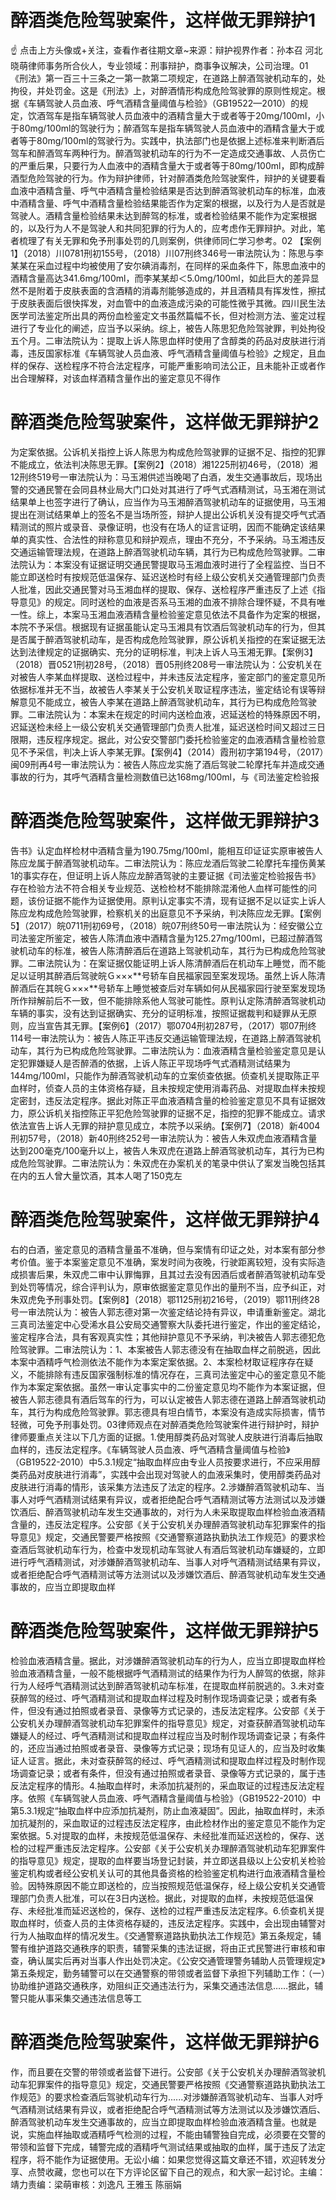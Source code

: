 # 醉酒类危险驾驶案件，这样做无罪辩护1

☝ 点击上方头像或+关注，查看作者往期文章~来源：辩护视界作者：孙本召 河北晓萌律师事务所合伙人，专业领域：刑事辩护，商事争议解决，公司治理。01《刑法》第一百三十三条之一第一款第二项规定，在道路上醉酒驾驶机动车的，处拘役，并处罚金。这是《刑法》上，对醉酒情形构成危险驾驶罪的原则性规定。根据《车辆驾驶人员血液、呼气酒精含量阈值与检验》（GB19522—2010）的规定，饮酒驾车是指车辆驾驶人员血液中的酒精含量大于或者等于20mg/100ml，小于80mg/100ml的驾驶行为；醉酒驾车是指车辆驾驶人员血液中的酒精含量大于或者等于80mg/100ml的驾驶行为。实践中，执法部门也是依据上述标准来判断酒后驾车和醉酒驾车两种行为。醉酒驾驶机动车的行为不一定造成交通事故、人员伤亡的严重后果，只要行为人血液中的酒精含量大于或者等于80mg/100ml，即构成醉酒型危险驾驶的行为。作为辩护律师，针对醉酒类危险驾驶案件，辩护的关键要看血液中酒精含量、呼气中酒精含量检验结果是否达到醉酒驾驶机动车的标准，血液中酒精含量、呼气中酒精含量检验结果能否作为定案的根据，以及行为人是否就是驾驶人。酒精含量检验结果未达到醉驾的标准，或者检验结果不能作为定案根据的，以及行为人不是驾驶人和共同犯罪的行为人的，应考虑作无罪辩护。对此，笔者梳理了有关无罪和免予刑事处罚的几则案例，供律师同仁学习参考。02 【案例1】（2018）川0781刑初155号，（2018）川07刑终346号一审法院认为：陈思与李某某在采血过程中均被使用了安尔碘消毒剂，在同样的采血条件下，陈思血液中的酒精含量高达341.6mg/100ml，而李某某却＜5.0mg/100ml，如此巨大的差异显然不是附着于皮肤表面的含酒精的消毒剂能够造成的，并且酒精具有挥发性，擦拭于皮肤表面后很快挥发，对血管中的血液造成污染的可能性微乎其微。四川民生法医学司法鉴定所出具的两份血检鉴定文书虽然篇幅不长，但对检测方法、鉴定过程进行了专业化的阐述，应当予以采纳。综上，被告人陈思犯危险驾驶罪，判处拘役五个月。二审法院认为：提取上诉人陈思血样时使用了含醇类的药品对皮肤进行消毒，违反国家标准《车辆驾驶人员血液、呼气酒精含量阈值与检验》之规定，且血样的保存、送检程序不符合法定程序，可能严重影响司法公正，且未能补正或者作出合理解释，对该血样酒精含量作出的鉴定意见不得作

# 醉酒类危险驾驶案件，这样做无罪辩护2

为定案依据。公诉机关指控上诉人陈思为构成危险驾驶罪的证据不足、指控的犯罪不能成立，依法判决陈思无罪。【案例2】（2018）湘1225刑初46号，（2018）湘12刑终519号一审法院认为：马玉湘供述当晚喝了白酒，发生交通事故后，现场出警的交通民警在会同县林业局大门口处对其进行了呼气式酒精测试，马玉湘在测试结果单上也签字进行了确认，应当作为马玉湘醉酒驾驶机动车的证据使用，马玉湘提出在测试结果单上的签名不是当场所签，辩护人提出公诉机关没有提交呼气式酒精测试的照片或录音、录像证明，也没有在场人的证言证明，因而不能确定该结果单的真实性、合法性的辩称意见和辩护观点，理由不充分，不予采纳。马玉湘违反交通运输管理法规，在道路上醉酒驾驶机动车辆，其行为已构成危险驾驶罪。二审法院认为：本案没有证据证明交通民警提取马玉湘血液时进行了全程监控、当日不能立即送检时有按规范低温保存、延迟送检时有经上级公安机关交通管理部门负责人批准，因此交通民警对马玉湘血样的提取、保存、送检程序严重违反了上述《指导意见》的规定。同时送检的血液是否系马玉湘的血液不排除合理怀疑，不具有唯一性。综上，本案马玉湘血液酒精含量检验鉴定意见依法不具备作为定案的根据，本院不予采信。根据现有证据虽能认定马玉湘具有饮酒后驾驶机动车的行为，但其是否属于醉酒驾驶机动车，是否构成危险驾驶罪，原公诉机关指控的在案证据无法达到法律规定的证据确实、充分的证明标准，判决上诉人马玉湘无罪。【案例3】（2018）晋0521刑初28号，（2018）晋05刑终208号一审法院认为：公安机关在对被告人李某血样提取、送检过程中，并未违反法定程序，鉴定部门的鉴定意见所依据标准并无不当，故被告人李某关于公安机关取证程序违法，鉴定结论有误等辩解意见不能成立，被告人李某在道路上醉酒驾驶机动车，其行为已构成危险驾驶罪。二审法院认为：本案未在规定的时间内送检血液，迟延送检的特殊原因不明，迟延送检未经上一级公安机关交通管理部门负责人批准，延迟送检时间又超过三日限期，违反程序规定。据此，对公安交警部门委托检验鉴定的血液酒精含量检验意见不予采信，判决上诉人李某无罪。【案例4】（2014）霞刑初字第194号，（2017）闽09刑再4号一审法院认为：被告人陈应龙实施了酒后驾驶二轮摩托车并造成交通事故的行为，其呼气酒精含量检测数值已达168mg/100ml，与《司法鉴定检验报

# 醉酒类危险驾驶案件，这样做无罪辩护3

告书》认定血样检材中酒精含量为190.75mg/100ml，能相互印证证实原审被告人陈应龙属于醉酒驾驶机动车。二审法院认为：陈应龙酒后驾驶二轮摩托车撞伤黄某1的事实存在，但证明上诉人陈应龙醉酒驾驶的主要证据《司法鉴定检验报告书》存在检验方法不符合相关专业规范、送检检材不能排除混淆他人血样可能性的问题，该份证据不能作为证据使用。原判认定事实不清，现有证据不足以证实上诉人陈应龙构成危险驾驶罪，检察机关的出庭意见不予采纳，判决陈应龙无罪。【案例5】（2017）皖0711刑初69号，（2018）皖07刑终50号一审法院认为：经安徽公立司法鉴定所鉴定，被告人陈清血液中酒精含量为125.27mg/100ml，已超过醉酒驾驶机动车的标准，被告人陈清醉酒后在道路上驾驶机动车，其行为已构成危险驾驶罪。二审法院认为：在案证据仅能证明上诉人陈清醉酒后在机动车上睡觉，而不能足以证明其醉酒后驾驶皖Ｇ×××**号轿车自民福家园至案发现场。虽然上诉人陈清醉酒后在其皖Ｇ×××**号轿车上睡觉被查后对车辆如何从民福家园行驶至案发现场所作辩解前后不一致，但不能排除系他人驾驶可能性。原判认定陈清醉酒驾驶机动车辆的事实，没有达到证据确实、充分的证明标准，按照证据裁判和疑罪从无原则，应当宣告其无罪。【案例6】（2017）鄂0704刑初287号，（2017）鄂07刑终114号一审法院认为：被告人陈正平违反交通运输管理法规，在道路上醉酒驾驶机动车，其行为已构成危险驾驶罪。二审法院认为：血液酒精含量检验鉴定意见是认定犯罪嫌疑人是否醉酒的依据，上诉人陈正平现场呼气式酒精测试结果为144mg/100ml，只能作为醉酒驾驶机动车的立案侦查依据。侦查机关提取陈正平血样时，侦查人员的主体资格存疑，且未按规定使用消毒药品、对提取血样未按规定密封，违反法定程序。据此对陈正平血液酒精含量的检验鉴定意见不具有证据效力，原公诉机关指控陈正平犯危险驾驶罪的证据不足，指控的犯罪不能成立。请求依法宣告上诉人无罪的辩护意见成立，本院予以采纳。【案例7】（2018）新4004刑初57号，（2018）新40刑终252号一审法院认为：被告人朱双虎血液酒精含量达到200毫克/100毫升以上，被告人朱双虎在道路上醉酒驾驶机动车，其行为已构成危险驾驶罪。二审法院认为：朱双虎在办案机关的笔录中供认了案发当晚包括其在内的五人曾大量饮酒，其本人喝了150克左

# 醉酒类危险驾驶案件，这样做无罪辩护4

右的白酒，鉴定意见的酒精含量虽不准确，但与案情有印证之处，对本案有部分参考价值。鉴于本案鉴定意见不准确，案发时间为夜晚，行驶距离较短，没有实际造成损害后果，朱双虎二审中认罪悔罪，且其过去没有因酒后或者醉酒驾驶机动车受到处罚等情况，综合评判认为，原审依据鉴定意见作出的量刑不当，应予纠正，对朱双虎免予刑事处罚。【案例8】（2018）鄂1125刑初216号，（2019）鄂11刑终28号一审法院认为：被告人郭志德对第一次鉴定结论持有异议，申请重新鉴定。湖北三真司法鉴定中心受浠水县公安局交通警察大队委托进行鉴定，作出的鉴定结论，鉴定程序合法，具有客观真实性；其他辩护意见不予采纳，判决被告人郭志德犯危险驾驶罪。二审法院认为：1、本案被告人郭志德没有在抽取血样之前脱逃，因此本案中酒精呼气检测依法不能作为本案定案依据。2、本案检材取证程序存在疑义，不能排除有违反国家强制标准的情况存在，三真司法鉴定中心的鉴定意见不能作为本案定案依据。虽然一审认定事实中的二份鉴定意见均不能作为本案证据，但被告人郭志德具有酒后驾车的行为，可以认定被告人郭志德在道路上醉酒驾驶机动车，其行为构成危险驾驶罪。郭志德具有坦白情节，本案没有造成实际损害，情节轻微，可免予刑事处罚。03律师观点在对醉酒类危险驾驶案件进行辩护时，辩护律师要重点关注以下几方面的证据。1.使用醇类药品对驾驶人皮肤进行消毒后抽取血样的，违反法定程序。《车辆驾驶人员血液、呼气酒精含量阈值与检验》（GB19522-2010）中5.3.1规定“抽取血样应由专业人员按要求进行，不应采用醇类药品对皮肤进行消毒”，实践中会出现对驾驶人的血液采集时，使用醇类药品对皮肤进行消毒的情形，该采集方法违反了法定的程序。2.涉嫌醉酒驾驶机动车、当事人对呼气酒精测试结果有异议，或者拒绝配合呼气酒精测试等方法测试以及涉嫌饮酒后、醉酒驾驶机动车发生交通事故的，对行为人未采取提取血样检验血液酒精含量的，违反法定程序。公安部《关于公安机关办理醉酒驾驶机动车犯罪案件的指导意见》规定，交通民警要严格按照《交通警察道路执勤执法工作规范》的要求检查酒后驾驶机动车行为，检查中发现机动车驾驶人有酒后驾驶机动车嫌疑的，立即进行呼气酒精测试，对涉嫌醉酒驾驶机动车、当事人对呼气酒精测试结果有异议，或者拒绝配合呼气酒精测试等方法测试以及涉嫌饮酒后、醉酒驾驶机动车发生交通事故的，应当立即提取血样

# 醉酒类危险驾驶案件，这样做无罪辩护5

检验血液酒精含量。据此，对涉嫌醉酒驾驶机动车的行为人，应当立即提取血样检验血液酒精含量，一般不能根据呼气酒精测试的结果作为行为人醉驾的依据，除非行为人经呼气酒精测试达到醉酒驾驶机动车标准，在提取血样前脱逃的。3.未对查获醉驾的经过、呼气酒精测试和提取血样过程及时制作现场调查记录；或者有条件，但没有通过拍照或者录音、录像等方式记录的，违反法定程序。公安部《关于公安机关办理醉酒驾驶机动车犯罪案件的指导意见》规定，对查获醉酒驾驶机动车嫌疑人的经过、呼气酒精测试和提取血样过程应当及时制作现场调查记录；有条件的，还应当通过拍照或者录音、录像等方式记录；现场有见证人的，应当及时收集证人证言。据此，未对查获醉驾的经过、呼气酒精测试和提取血样过程及时制作现场调查记录；或者有条件，但没有通过拍照或者录音、录像等方式记录的，属于违反法定程序的情形。4.抽取血样时，未添加抗凝剂的，采血取证的过程违反法定程序。依照《车辆驾驶人员血液、呼气酒精含量阈值与检验》（GB19522-2010）中第5.3.1规定“抽取血样中应添加抗凝剂，防止血液凝固”。因此，抽取血样时，未添加抗凝剂的，采血取证的过程违反法定程序，由此检材作出的鉴定意见不能作为定案依据。5.对提取的血样，未按规范低温保存、未经批准而延迟送检的，保存、送检的过程严重违反法定程序。公安部《关于公安机关办理醉酒驾驶机动车犯罪案件的指导意见》规定，提取的血样要当场登记封装，并立即送县级以上公安机关检验鉴定机构或者经公安机关认可的其他具备资格的检验鉴定机构进行血液酒精含量检验。因特殊原因不能立即送检的，应当按照规范低温保存，经上级公安机关交通管理部门负责人批准，可以在3日内送检。据此，对提取的血样，未按规范低温保存、未经批准而延迟送检的，保存、送检的过程严重违反法定程序。6.侦查机关提取血样时，侦查人员的主体资格存疑的，违反法定程序。实践中，会出现由辅警对行为人抽取血样的情况发生。《交通警察道路执勤执法工作规范》第五条规定，辅警有维护道路交通秩序的职责，辅警采集的违法证据，将由正式民警进行审核和审查，确认属实后再对当事人作出处罚决定。《公安交通管理警务辅助人员管理规定》第五条规定，勤务辅警可以在交通警察的带领或者监督下承担下列辅助工作：（一）协助维护道路交通秩序，劝阻纠正交通违法行为，采集交通违法信息……据此，辅警只能从事采集交通违法信息等工

# 醉酒类危险驾驶案件，这样做无罪辩护6

作，而且要在交警的带领或者监督下进行。公安部《关于公安机关办理醉酒驾驶机动车犯罪案件的指导意见》规定，交通民警要严格按照《交通警察道路执勤执法工作规范》的要求检查酒后驾驶机动车行为......对涉嫌醉酒驾驶机动车、当事人对呼气酒精测试结果有异议，或者拒绝配合呼气酒精测试等方法测试以及涉嫌饮酒后、醉酒驾驶机动车发生交通事故的，应当立即提取血样检验血液酒精含量。也就是说，实施血样抽取或酒精呼气检测的过程，不能由辅警独自完成，必须要在交警的带领和监督下完成，辅警完成的酒精呼气测试结果或抽取的血样，属于违反了法定程序，将不能作为证据使用。无讼小编：如果您觉得这篇文章还不错，欢迎转发分享、点赞收藏，您也可以在下方评论区留下自己的观点，和大家一起讨论。主编：靖力责编：梁萌审核：刘逸凡 王雅玉 陈丽娟

